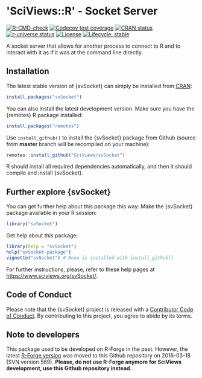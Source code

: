# 'SciViews::R' - Socket Server

<!-- badges: start -->

[![R-CMD-check](https://github.com/SciViews/svSocket/actions/workflows/R-CMD-check.yaml/badge.svg)](https://github.com/SciViews/svSocket/actions/workflows/R-CMD-check.yaml) [![Codecov test coverage](https://codecov.io/gh/SciViews/svSocket/branch/main/graph/badge.svg)](https://app.codecov.io/gh/SciViews/svSocket?branch=main) [![CRAN status](https://www.r-pkg.org/badges/version/svSocket)](https://cran.r-project.org/package=svSocket) [![r-universe status](https://sciviews.r-universe.dev/badges/svSocket)](https://sciviews.r-universe.dev/svSocket) [![License](https://img.shields.io/badge/license-GPL-blue.svg)](https://www.gnu.org/licenses/gpl-2.0.html) [![Lifecycle: stable](https://img.shields.io/badge/lifecycle-stable-brightgreen.svg)](https://lifecycle.r-lib.org/articles/stages.html#stable)

<!-- badges: end -->

A socket server that allows for another process to connect to R and to interact with it as if it was at the command line directly.

## Installation

The latest stable version of {svSocket} can simply be installed from [CRAN](http://cran.r-project.org):

``` r
install.packages("svSocket")
```

You can also install the latest development version. Make sure you have the {remotes} R package installed:

``` r
install.packages("remotes")
```

Use `install_github()` to install the {svSocket} package from Github (source from **master** branch will be recompiled on your machine):

``` r
remotes::install_github("SciViews/svSocket")
```

R should install all required dependencies automatically, and then it should compile and install {svSocket}.


## Further explore {svSocket}

You can get further help about this package this way: Make the {svSocket} package available in your R session:

``` r
library("svSocket")
```

Get help about this package:

``` r
library(help = "svSocket")
help("svSocket-package")
vignette("svSocket") # None is installed with install_github()
```

For further instructions, please, refer to these help pages at <https://www.sciviews.org/svSocket/>.

## Code of Conduct

Please note that the {svSocket} project is released with a [Contributor Code of Conduct](https://contributor-covenant.org/version/2/0/CODE_OF_CONDUCT.html). By contributing to this project, you agree to abide by its terms.

## Note to developers

This package used to be developed on R-Forge in the past. However, the latest [R-Forge version](https://r-forge.r-project.org/projects/sciviews/) was moved to this Github repository on 2016-03-18 (SVN version 569). **Please, do not use R-Forge anymore for SciViews development, use this Github repository instead.**
